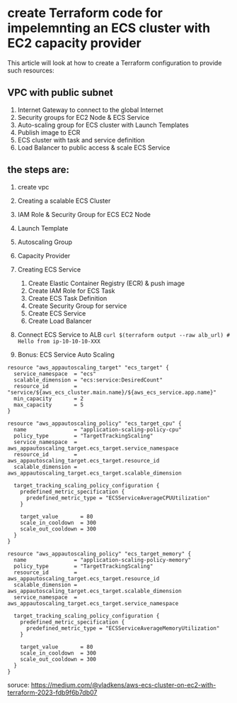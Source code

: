 # create Terraform code for impelemnting an ECS cluster with EC2 capacity provider

This article will look at how to create a Terraform configuration to provide such resources:

## VPC with public subnet
1. Internet Gateway to connect to the global Internet
2. Security groups for EC2 Node & ECS Service
3. Auto-scaling group for ECS cluster with Launch Templates
4. Publish image to ECR
5. ECS cluster with task and service definition
6. Load Balancer to public access & scale ECS Service

## the steps are:
1. create vpc
2. Creating a scalable ECS Cluster
3. IAM Role & Security Group for ECS EC2 Node
4. Launch Template
5. Autoscaling Group
6. Capacity Provider
7. Creating ECS Service
    1. Create Elastic Container Registry (ECR) & push image
    2. Create IAM Role for ECS Task
    3. Create ECS Task Definition
    4. Create Security Group for service
    5. Create ECS Service
    6. Create Load Balancer
8. Connect ECS Service to ALB
`curl $(terraform output --raw alb_url) # Hello from ip-10-10-10-XXX`

9. Bonus: ECS Service Auto Scaling
```
resource "aws_appautoscaling_target" "ecs_target" {
  service_namespace  = "ecs"
  scalable_dimension = "ecs:service:DesiredCount"
  resource_id        = "service/${aws_ecs_cluster.main.name}/${aws_ecs_service.app.name}"
  min_capacity       = 2
  max_capacity       = 5
}

resource "aws_appautoscaling_policy" "ecs_target_cpu" {
  name               = "application-scaling-policy-cpu"
  policy_type        = "TargetTrackingScaling"
  service_namespace  = aws_appautoscaling_target.ecs_target.service_namespace
  resource_id        = aws_appautoscaling_target.ecs_target.resource_id
  scalable_dimension = aws_appautoscaling_target.ecs_target.scalable_dimension

  target_tracking_scaling_policy_configuration {
    predefined_metric_specification {
      predefined_metric_type = "ECSServiceAverageCPUUtilization"
    }

    target_value       = 80
    scale_in_cooldown  = 300
    scale_out_cooldown = 300
  }
}

resource "aws_appautoscaling_policy" "ecs_target_memory" {
  name               = "application-scaling-policy-memory"
  policy_type        = "TargetTrackingScaling"
  resource_id        = aws_appautoscaling_target.ecs_target.resource_id
  scalable_dimension = aws_appautoscaling_target.ecs_target.scalable_dimension
  service_namespace  = aws_appautoscaling_target.ecs_target.service_namespace

  target_tracking_scaling_policy_configuration {
    predefined_metric_specification {
      predefined_metric_type = "ECSServiceAverageMemoryUtilization"
    }

    target_value       = 80
    scale_in_cooldown  = 300
    scale_out_cooldown = 300
  }
}
```
soruce: https://medium.com/@vladkens/aws-ecs-cluster-on-ec2-with-terraform-2023-fdb9f6b7db07
